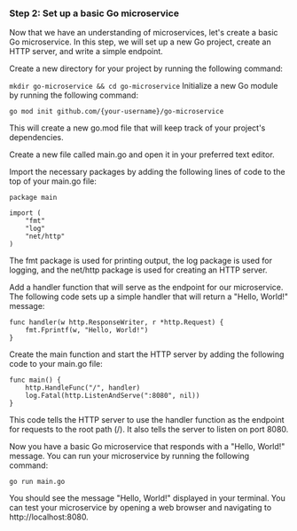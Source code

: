 
### Step 2: Set up a basic Go microservice
Now that we have an understanding of microservices, let's create a basic Go microservice. In this step, we will set up a new Go project, create an HTTP server, and write a simple endpoint.

Create a new directory for your project by running the following command:


```mkdir go-microservice && cd go-microservice```
Initialize a new Go module by running the following command:

```
go mod init github.com/{your-username}/go-microservice
```
This will create a new go.mod file that will keep track of your project's dependencies.

Create a new file called main.go and open it in your preferred text editor.

Import the necessary packages by adding the following lines of code to the top of your main.go file:

```
package main

import (
    "fmt"
    "log"
    "net/http"
)
```
The fmt package is used for printing output, the log package is used for logging, and the net/http package is used for creating an HTTP server.

Add a handler function that will serve as the endpoint for our microservice. The following code sets up a simple handler that will return a "Hello, World!" message:

```
func handler(w http.ResponseWriter, r *http.Request) {
    fmt.Fprintf(w, "Hello, World!")
}
```
Create the main function and start the HTTP server by adding the following code to your main.go file:

```
func main() {
    http.HandleFunc("/", handler)
    log.Fatal(http.ListenAndServe(":8080", nil))
}
```
This code tells the HTTP server to use the handler function as the endpoint for requests to the root path (/). It also tells the server to listen on port 8080.

Now you have a basic Go microservice that responds with a "Hello, World!" message. You can run your microservice by running the following command:

```
go run main.go
```
You should see the message "Hello, World!" displayed in your terminal. You can test your microservice by opening a web browser and navigating to http://localhost:8080.